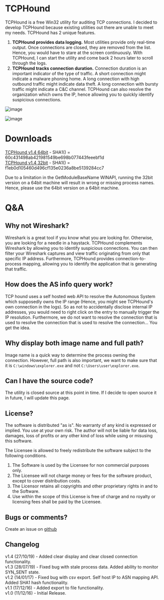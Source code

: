 TCPHound
======================

TCPHound is a free Win32 utility for auditing TCP connections. I decided to develop TCPHound because existing utilities out there are unable to meet my needs. TCPHound has 2 unique features.

1.   **TCPHound provides data logging.** Most utilities provide only real-time output. Once connections are closed, they are removed from the list. Hence, you would have to stare at the screen continuously. With TCPHound, I can start the utility and come back 2 hours later to scroll through the logs. 
2.   **TCPHound tracks connection duration.** Connection duration is an important indicator of the type of traffic. A short connection might indicate a malware phoning home. A long connection with high outbound traffic might indicate data theft. A long connection with bursty traffic might indicate a C&C channel. TCPHound can also resolve the organization which owns the IP, hence allowing you to quickly identify suspicious connections.

![image](https://limbenjamin.com/media/tcphound.png)
  
![image](https://limbenjamin.com/media/tcphound2.png)

Downloads
=========

[TCPHound v1.4 64bit](https://limbenjamin.com/files/TCPHound/TCPHound_v1.4_x64.exe) - SHA1() = 60c431498ab421981549be698b077443feeebf1d  
[TCPHound v1.4 32bit](https://limbenjamin.com/files/TCPHound/TCPHound_v1.4_x86.exe) - SHA1() = f1eb0d105460d496cf135e0236a8be5139284cc7  

Due to a limitation in the GetModuleBaseName WINAPI, running the 32bit version on a 64bit machine will result in wrong or missing process names. Hence, please use the 64bit version on a 64bit machine.


Q&A
===
  
  
Why not Wireshark?
------------------
Wireshark is a great tool if you know what you are looking for. Otherwise, you are looking for a needle in a haystack. TCPHound complements Wireshark by allowing you to identify suspicious connections. You can then filter your Wireshark captures and view traffic originating from only that specific IP address. Furthermore, TCPHound provides connection-to-process mapping, allowing you to identify the application that is generating that traffic.

How does the AS info query work?
---------------------------------
TCP hound uses a self hosted web API to resolve the Autonomous System which supposedly owns the IP range (Hence, you might see TCPHound's own connection in the logs). So as not to accidentally disclose internal IP addresses, you would need to right click on the entry to manually trigger the IP resolution. Furthermore, we do not want to resolve the connection that is used to resolve the connection that is used to resolve the connection... You get the idea.  

Why display both image name and full path?
------------------------------------------
Image name is a quick way to determine the process owning the connection. However, full path is also important, we want to make sure that it is `C:\windows\explorer.exe` and not `C:\Users\user\explorer.exe`.

Can I have the source code?
---------------------------
The utility is closed source at this point in time. If I decide to open source it in future, I will update this page.

License?
--------
The software is distributed "as is". No warranty of any kind is expressed or implied. You use at your own risk. The author will not be liable for data loss, damages, loss of profits or any other kind of loss while using or misusing this software.

The Licensee is allowed to freely redistribute the software subject to the following conditions.  
1.	The Software is used by the Licensee for non commercial purposes only.  
2.	The Licensee will not charge money or fees for the software product, except to cover distribution costs.  
3.  The Licensor retains all copyrights and other proprietary rights in and to the Software.  
4.	Use within the scope of this License is free of charge and no royalty or licensing fees shall be paid by the Licensee.  

Bugs or comments?
-----------------
Create an issue on [github](https://github.com/limbenjamin/TCPHound)

Changelog
---------

v1.4 (27/10/19) - Added clear display and clear closed connection functionality.  
v1.3 (28/07/19) - Fixed bug with stale process data. Added ability to monitor SYN_SENT state.  
v1.2 (14/01/17) - Fixed bug with csv export. Self host IP to ASN mapping API. Added SHA1 hash functionality.  
v1.1 (17/12/16) - Added export to file functionality.  
v1.0 (11/12/16) - Initial Release.  
  
